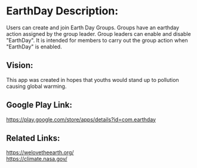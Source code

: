 # EarthDay Description:
Users can create and join Earth Day Groups. Groups have an earthday action assigned by the group leader. Group leaders can enable and disable "EarthDay". It is intended for members to carry out the group action when "EarthDay" is enabled.

## Vision:
This app was created in hopes that youths would stand up to pollution causing global warming.

## Google Play Link:
https://play.google.com/store/apps/details?id=com.earthday

## Related Links:
https://welovetheearth.org/<br>
https://climate.nasa.gov/
